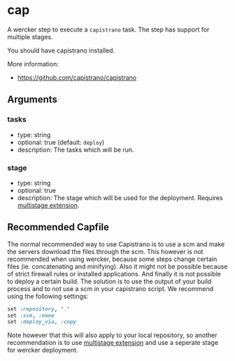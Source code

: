 # cap

A wercker step to execute a `capistrano` task. The step has support for multiple stages.

You should have capistrano installed.

More information:
- https://github.com/capistrano/capistrano

## Arguments

### tasks
- type: string
- optional: true (default: `deploy`)
- description: The tasks which will be run.

### stage
- type: string
- optional: true
- description: The stage which will be used for the deployment. Requires [multistage extension](https://github.com/capistrano/capistrano/wiki/2.x-Multistage-Extension).

## Recommended Capfile

The normal recommended way to use Capistrano is to use a scm and make the servers download the files through the scm. This however is not recommended when using wercker, because some steps change certain files (ie. concatenating and minifying). Also it might not be possible because of strict firewall rules or installed applications. And finally it is not possible to deploy a certain build. The solution is to use the output of your build process and to not use a scm in your capistrano script. We recommend using the following settings:

```ruby
set :repository, "."
set :scm, :none
set :deploy_via, :copy
```

Note however that this will also apply to your local repository, so another recommendation is to use [multistage extension](https://github.com/capistrano/capistrano/wiki/2.x-Multistage-Extension) and use a seperate stage for wercker deployment.